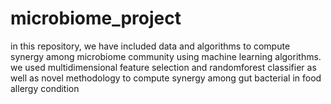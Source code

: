 # microbiome_project
in this repository, we have included data and algorithms to compute synergy among microbiome community using machine learning algorithms. we used multidimensional feature selection and randomforest classifier as well as novel methodology to compute synergy among gut bacterial in food allergy condition   
